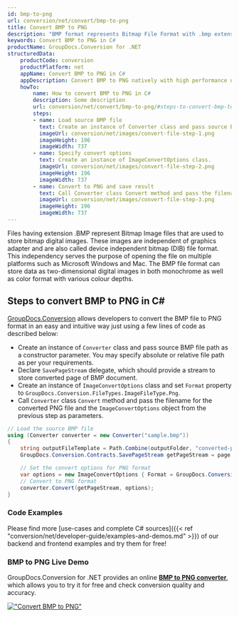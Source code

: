 ```yaml
---
id: bmp-to-png
url: conversion/net/convert/bmp-to-png
title: Convert BMP to PNG
description: "BMP format represents Bitmap File Format with .bmp extension. Learn how to convert BMP to PNG file programmatically in C# language using GroupDocs.Conversion for .NET library."
keywords: Convert BMP to PNG in C#
productName: GroupDocs.Conversion for .NET
structuredData:
    productCode: conversion
    productPlatform: net
    appName: Convert BMP to PNG in C#
    appDescription: Convert BMP to PNG natively with high performance using C# language and server side GroupDocs.Conversion for .NET APIs, without the use of any software like Microsoft or Open Office.
    howTo:
        name: How to convert BMP to PNG in C# 
        description: Some description
        url: conversion/net/convert/bmp-to-png/#steps-to-convert-bmp-to-png-in-c
        steps:
        - name: Load source BMP file 
          text: Create an instance of Converter class and pass source BMP file path as a constructor parameter. You may specify absolute or relative file path as per your requirements. 
          imageUrl: conversion/net/images/convert-file-step-1.png
          imageHeight: 196
          imageWidth: 737
        - name: Specify convert options 
          text: Create an instance of ImageConvertOptions class.
          imageUrl: conversion/net/images/convert-file-step-2.png
          imageHeight: 196
          imageWidth: 737
        - name: Convert to PNG and save result 
          text: Call Converter class Convert method and pass the filename for the converted HTML file and the ImageConvertOptions object from the previous step as parameters.
          imageUrl: conversion/net/images/convert-file-step-3.png
          imageHeight: 196
          imageWidth: 737
---
```


Files having extension .BMP represent Bitmap Image files that are used to store bitmap digital images. These images are independent of graphics adapter and are also called device independent bitmap (DIB) file format. This independency serves the purpose of opening the file on multiple platforms such as Microsoft Windows and Mac. The BMP file format can store data as two-dimensional digital images  in both monochrome as well as color format with various colour depths.

## Steps to convert BMP to PNG in C#

[GroupDocs.Conversion](https://products.groupdocs.com/conversion/net) allows developers to convert the BMP file to PNG format in an easy and intuitive way just using a few lines of code as described below:

* Create an instance of `Converter` class and pass source BMP file path as a constructor parameter. You may specify absolute or relative file path as per your requirements. 
* Declare `SavePageStream` delegate, which should provide a stream to store converted page of BMP document.
* Create an instance of `ImageConvertOptions` class and set `Format` property to `GroupDocs.Conversion.FileTypes.ImageFileType.Png`.
* Call `Converter` class `Convert` method and pass the filename for the converted PNG file and the `ImageConvertOptions` object from the previous step as parameters.

```csharp
// Load the source BMP file
using (Converter converter = new Converter("sample.bmp"))
{
    string outputFileTemplate = Path.Combine(outputFolder, "converted-page-{0}.png");
    GroupDocs.Conversion.Contracts.SavePageStream getPageStream = page => new FileStream(string.Format(outputFileTemplate, page), FileMode.Create);

    // Set the convert options for PNG format
    var options = new ImageConvertOptions { Format = GroupDocs.Conversion.FileTypes.ImageFileType.Png };   
    // Convert to PNG format
    converter.Convert(getPageStream, options);
}
```

### Code Examples

Please find more [use-cases and complete C# sources]({{< ref "conversion/net/developer-guide/examples-and-demos.md" >}}) of our backend and frontend examples and try them for free!

### BMP to PNG Live Demo

GroupDocs.Conversion for .NET provides an online [**BMP to PNG converter**](https://products.groupdocs.app/conversion/bmp-to-png), which allows you to try it for free and check conversion quality and accuracy.

[!["Convert BMP to PNG"](conversion/net/images/convert-to-png/convert-bmp-to-png.png)](https://products.groupdocs.app/conversion/bmp-to-png)